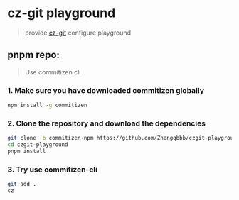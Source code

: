 # cz-git playground
> provide [cz-git](https://github.com/Zhengqbbb/cz-git) configure playground

## pnpm repo:
> Use commitizen cli

### 1. Make sure you have downloaded commitizen globally
```bash
npm install -g commitizen
``` 

### 2. Clone the repository and download the dependencies
```bash
git clone -b commitizen-npm https://github.com/Zhengqbbb/czgit-playground.git
cd czgit-playground
pnpm install
```

### 3. Try use commitizen-cli
```bash
git add .
cz
```

